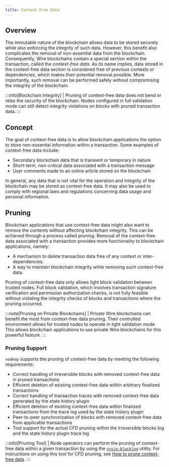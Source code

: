 ```yaml
---
title: Context-Free Data 
---
```


## Overview
The immutable nature of the blockchain allows data to be stored securely while also enforcing the integrity of such data. However, this benefit also complicates the removal of non-essential data from the blockchain. Consequently, Wire blockchains contain a special section within the transaction, called the *context-free data*. As its name implies, data stored in the context-free data section is considered free of previous contexts or dependencies, which makes their potential removal possible. More importantly, such removal can be performed safely without compromising the integrity of the blockchain.

:::info[Blockchain Integrity]
| Pruning of context-free data does not bend or relax the security of the blockchain. Nodes configured in full validation mode can still detect integrity violations on blocks with pruned transaction data.
:::

## Concept
The goal of context-free data is to allow blockchain applications the option to store non-essential information within a transaction. Some examples of context-free data include:

* Secondary blockchain data that is transient or temporary in nature
* Short-term, non-critical data associated with a transaction message
* User comments made to an online article stored on the blockchain

In general, any data that is not vital for the operation and integrity of the blockchain may be stored as context-free data. It may also be used to comply with regional laws and regulations concerning data usage and personal information.

## Pruning
Blockchain applications that use context-free data might also want to remove the contents without affecting blockchain integrity. This can be achieved through a process called *pruning*. Removal of the context-free data associated with a transaction provides more functionality to blockchain applications, namely:

* A mechanism to delete transaction data free of any context or inter-dependencies.
* A way to maintain blockchain integrity while removing such context-free data.

Pruning of context-free data only allows light block validation between trusted nodes. Full block validation, which involves transaction signature verification and permission authorization checks, is not fully feasible without violating the integrity checks of blocks and transactions where the pruning occurred.

:::note[Pruning on Private Blockchains]
| Private Wire blockchains can benefit the most from context-free data pruning. Their controlled environment allows for trusted nodes to operate in light validation mode. This allows blockchain applications to use private Wire blockchains for this powerful feature.
:::

### Pruning Support
`nodeop` supports the pruning of context-free data by meeting the following requirements:

* Correct handling of irreversible blocks with removed context-free data in pruned transactions
* Efficient deletion of existing context-free data within arbitrary finalized transactions
* Correct handling of transaction traces with removed context-free data generated by the state history plugin
* Efficient deletion of existing context-free data within finalized transactions from the trace log used by the state history plugin
* Peer-to-peer synchronization of blocks with removed context-free data from applicable transactions
* Tool support for the actual CFD pruning within the irreversible blocks log and the state history plugin trace log

:::info[Pruning Tool]
| Node operators can perform the pruning of context-free data within a given transaction by using the [`sysio-blocklog`](../../utilities/sysio-blocklog.md) utility. For instructions on using this tool for CFD pruning, see [How to prune context-free data](../how-to/how-to-prune-context-free-data.md).
:::